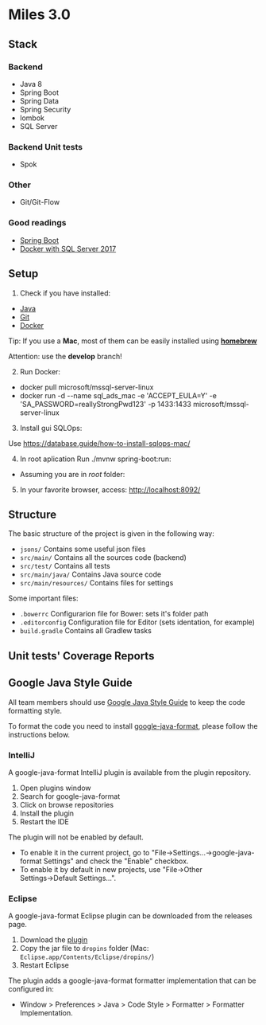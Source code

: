 # Miles 3.0

## Stack

### Backend

* Java 8
* Spring Boot
* Spring Data
* Spring Security
* lombok
* SQL Server

### Backend Unit tests
* Spok

### Other

* Git/Git-Flow

### Good readings

* [Spring Boot](https://spring.io/projects/spring-boot)
* [Docker with SQL Server 2017](https://docs.microsoft.com/en-us/sql/linux/quickstart-install-connect-docker?view=sql-server-linux-2017)

## Setup

1. Check if you have installed:
  * [Java](https://www.java.com/en/download/)
  * [Git](https://git-scm.com/)
  * [Docker](https://www.mongodb.org/)


  Tip: If you use a **Mac**, most of them can be easily installed using **[homebrew](http://brew.sh/)**

  Attention: use the **develop** branch!

2. Run Docker:

 - docker pull microsoft/mssql-server-linux
 - docker run -d --name sql_ads_mac -e 'ACCEPT_EULA=Y' -e 'SA_PASSWORD=reallyStrongPwd123' -p 1433:1433 microsoft/mssql-server-linux

3. Install gui SQLOps:

  Use https://database.guide/how-to-install-sqlops-mac/

4. In root aplication Run ./mvnw spring-boot:run:
  * Assuming you are in *root* folder:

5. In your favorite browser, access: [http://localhost:8092/](http://localhost:8092/)


## Structure

The basic structure of the project is given in the following way:
* `jsons/` Contains some useful json files
* `src/main/` Contains all the sources code (backend)
* `src/test/` Contains all tests
* `src/main/java/` Contains Java source code
* `src/main/resources/` Contains files for settings

Some important files:
* `.bowerrc` Configurarion file for Bower: sets it's folder path
* `.editorconfig` Configuration file for Editor (sets identation, for example)
* `build.gradle` Contains all Gradlew tasks

## Unit tests' Coverage Reports

## Google Java Style Guide

All team members should use [Google Java Style Guide](https://google.github.io/styleguide/javaguide.html) to keep the code formatting style.

To format the code you need to install [google-java-format](https://github.com/google/google-java-format), please follow the instructions below.

### IntelliJ

A google-java-format IntelliJ plugin is available from the plugin repository.

1. Open plugins window
2. Search for google-java-format
3. Click on browse repositories
4. Install the plugin
5. Restart the IDE

The plugin will not be enabled by default. 

- To enable it in the current project, go to "File→Settings...→google-java-format Settings" and check the "Enable" checkbox.
- To enable it by default in new projects, use "File→Other Settings→Default Settings...".

### Eclipse

A google-java-format Eclipse plugin can be downloaded from the releases page.

1. Download the [plugin](https://github.com/google/google-java-format/releases)
2. Copy the jar file to `dropins` folder (Mac: `Eclipse.app/Contents/Eclipse/dropins/`)
3. Restart Eclipse

The plugin adds a google-java-format formatter implementation that can be configured in: 
- Window > Preferences > Java > Code Style > Formatter > Formatter Implementation.
